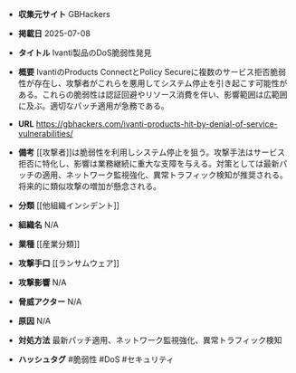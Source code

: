 - **収集元サイト**
GBHackers

- **掲載日**
2025-07-08

- **タイトル**
Ivanti製品のDoS脆弱性発見

- **概要**
IvantiのProducts ConnectとPolicy Secureに複数のサービス拒否脆弱性が存在し、攻撃者がこれらを悪用してシステム停止を引き起こす可能性がある。これらの脆弱性は認証回避やリソース消費を伴い、影響範囲は広範囲に及ぶ。適切なパッチ適用が急務である。

- **URL**
https://gbhackers.com/ivanti-products-hit-by-denial-of-service-vulnerabilities/

- **備考**
[[攻撃者]]は脆弱性を利用しシステム停止を狙う。攻撃手法はサービス拒否に特化し、影響は業務継続に重大な支障を与える。対策としては最新パッチの適用、ネットワーク監視強化、異常トラフィック検知が推奨される。将来的に類似攻撃の増加が懸念される。

- **分類**
[[他組織インシデント]]

- **組織名**
N/A

- **業種**
[[産業分類]]

- **攻撃手口**
[[ランサムウェア]]

- **攻撃影響**
N/A

- **脅威アクター**
N/A

- **原因**
N/A

- **対処方法**
最新パッチ適用、ネットワーク監視強化、異常トラフィック検知

- **ハッシュタグ**
#脆弱性 #DoS #セキュリティ
